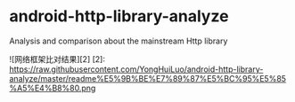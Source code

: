 # android-http-library-analyze
Analysis and comparison about the mainstream Http library


![网络框架比对结果][2]
  [2]: https://raw.githubusercontent.com/YongHuiLuo/android-http-library-analyze/master/readme%E5%9B%BE%E7%89%87%E5%BC%95%E5%85%A5%E4%B8%80.png
